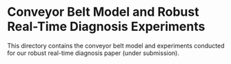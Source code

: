 # Conveyor Belt Model and Robust Real-Time Diagnosis Experiments

This directory contains the conveyor belt model and experiments conducted for our robust real-time diagnosis paper (under submission).
